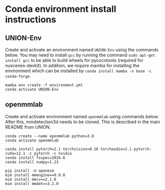 # Conda environment install instructions



## UNION-Env
Create and activate an environment named ``UNION-Env`` using the commands below.
You may need to install ``gcc`` by running the command ``sudo apt-get install gcc`` to be able to build wheels for pycocotools (required for nuscenes-devkit).
In addition, we require mamba for installing the environment which can be installed by ``conda install mamba -n base -c conda-forge``.

```
mamba env create -f environment.yml
conda activate UNION-Env
```



## openmmlab
Create and activate environment named ``openmmlab`` using commands below. After this, mmdetection3d needs to be cloned. This is described in the main README from UNION.

```
conda create --name openmmlab python=3.8
conda activate openmmlab
```

```
conda install pytorch=2.1 torchvision=0.16 torchaudio=2.1 pytorch-cuda=12.1 -c pytorch -c nvidia
conda install fsspec=2024.6
conda install numpy=1.23
```

```
pip install -U openmim
mim install mmengine==0.9.0
mim install mmcv==2.1.0
mim install mmdet==3.2.0
```

